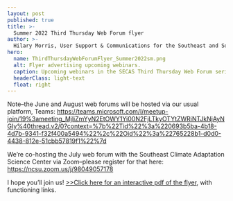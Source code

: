 ```yaml
---
layout: post
published: true
title: >-
  Summer 2022 Third Thursday Web Forum flyer
author: >-
  Hilary Morris, User Support & Communications for the Southeast and South Atlantic Blueprints
hero:
  name: ThirdThursdayWebForumFlyer_Summer2022sm.png
  alt: Flyer advertising upcoming webinars.
  caption: Upcoming webinars in the SECAS Third Thursday Web Forum series.
  headerClass: light-text
  float: right
---
```


Note–the June and August web forums will be hosted via our usual platform, Teams: https://teams.microsoft.com/l/meetup-join/19%3ameeting_MjliZmYyN2EtOWY1Yi00N2FjLTkyOTYtZWRiNTJkNjAyNGIy%40thread.v2/0?context=%7b%22Tid%22%3a%220693b5ba-4b18-4d7b-9341-f32f400a5494%22%2c%22Oid%22%3a%22765228b1-d0d0-4438-812e-51cbb57819f1%22%7d

We’re co-hosting the July web forum with the Southeast Climate Adaptation Science Center via Zoom–please register for that here: https://ncsu.zoom.us/j/98049057178<!--more-->

I hope you’ll join us! <a href="http://secassoutheast.org/pdf/ThirdThursdayWebForumFlyer_Summer2022_sm.pdf">>>Click here for an interactive pdf of the flyer</a>, with functioning links.
